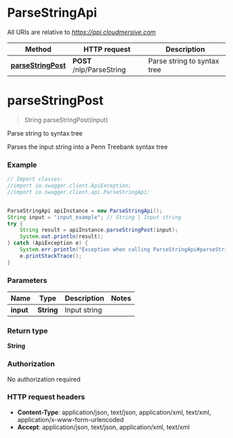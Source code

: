 # ParseStringApi

All URIs are relative to *https://api.cloudmersive.com*

Method | HTTP request | Description
------------- | ------------- | -------------
[**parseStringPost**](ParseStringApi.md#parseStringPost) | **POST** /nlp/ParseString | Parse string to syntax tree


<a name="parseStringPost"></a>
# **parseStringPost**
> String parseStringPost(input)

Parse string to syntax tree

Parses the input string into a Penn Treebank syntax tree

### Example
```java
// Import classes:
//import io.swagger.client.ApiException;
//import io.swagger.client.api.ParseStringApi;


ParseStringApi apiInstance = new ParseStringApi();
String input = "input_example"; // String | Input string
try {
    String result = apiInstance.parseStringPost(input);
    System.out.println(result);
} catch (ApiException e) {
    System.err.println("Exception when calling ParseStringApi#parseStringPost");
    e.printStackTrace();
}
```

### Parameters

Name | Type | Description  | Notes
------------- | ------------- | ------------- | -------------
 **input** | **String**| Input string |

### Return type

**String**

### Authorization

No authorization required

### HTTP request headers

 - **Content-Type**: application/json, text/json, application/xml, text/xml, application/x-www-form-urlencoded
 - **Accept**: application/json, text/json, application/xml, text/xml

